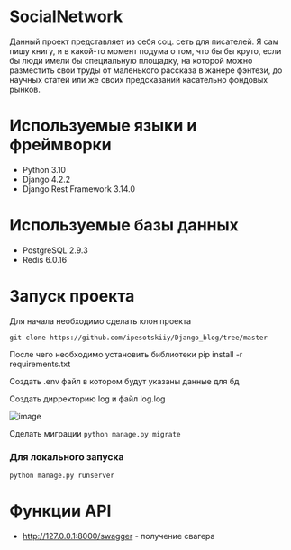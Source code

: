 # SocialNetwork

Данный проект представляет из себя соц. сеть для писателей. Я сам пишу книгу, и в какой-то момент подума о том, что бы бы круто, если бы люди имели бы специальную площадку, на которой можно разместить свои труды от маленького рассказа в жанере фэнтези, до научных статей или же своих предсказаний касательно фондовых рынков.

 # Используемые языки и фреймворки 
 - Python 3.10
 - Django 4.2.2
 - Django Rest Framework 3.14.0

# Используемые базы данных
- PostgreSQL 2.9.3
- Redis 6.0.16

# Запуск проекта 
Для начала необходимо сделать клон проекта
```
git clone https://github.com/ipesotskiiy/Django_blog/tree/master
```

После чего необходимо установить библиотеки pip install -r requirements.txt

Создать .env файл в котором будут указаны данные для бд

Создать дирректорию log и файл log.log

![image](https://github.com/ipesotskiiy/Django_blog/assets/82309024/7cacfa9f-1c9f-4cd7-9946-5ba1b20c1a4a)


Сделать миграции ```python manage.py migrate```

### Для локального запуска

```python manage.py runserver```

# Функции API
- http://127.0.0.1:8000/swagger - получение свагера

